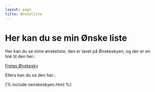 ```yaml
---
layout: page
title: Ønskeliste
---
```

# Her kan du se min Ønske liste

Her kan du se mine ønskeliste, den er lavet på Ønskeskyen, og der er en link til den her.:

[Frejas Ønskesky](https://xn--nskeskyen-k8a.dk/share/Freja-Bruskin_Konfirmations-oensker)

Ellers kan du se den her.:


{% include oenskeskyen.html %}